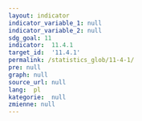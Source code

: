 ```yaml
---
layout: indicator
indicator_variable_1: null
indicator_variable_2: null
sdg_goal: 11
indicator:  11.4.1
target_id:  '11.4.1'
permalink: /statistics_glob/11-4-1/
pre: null
graph: null
source_url: null
lang:  pl
kategorie:  null
zmienne: null
---
```

